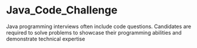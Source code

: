 # Java_Code_Challenge

Java programming interviews often include code questions. Candidates are required to solve problems to showcase their programming abilities and demonstrate technical expertise
